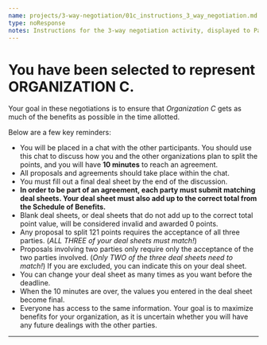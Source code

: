 ```yaml
---
name: projects/3-way-negotiation/01c_instructions_3_way_negotiation.md
type: noResponse
notes: Instructions for the 3-way negotiation activity, displayed to Participants assigned to Organization C.
---
```


# You have been selected to represent **ORGANIZATION C**.

Your goal in these negotiations is to ensure that *Organization C* gets as much of the benefits as possible in the time allotted.

Below are a few key reminders:

- You will be placed in a chat with the other participants. You should use this chat to discuss how you and the other organizations plan to split the points, and you will have **10 minutes** to reach an agreement.
- All proposals and agreements should take place within the chat. 
- You must fill out a final deal sheet by the end of the discussion.
- **In order to be part of an agreement, each party must submit matching deal sheets. Your deal sheet must also add up to the correct total from the Schedule of Benefits.**
- Blank deal sheets, or deal sheets that do not add up to the correct total point value, will be considered invalid and awarded 0 points.
- Any proposal to split 121 points requires the acceptance of all three parties. (*ALL THREE of your deal sheets must match!*)
- Proposals involving two parties only require only the acceptance of the two parties involved. (*Only TWO of the three deal sheets need to match!*) If you are excluded, you can indicate this on your deal sheet.
- You can change your deal sheet as many times as you want before the deadline.
- When the 10 minutes are over, the values you entered in the deal sheet become final.
- Everyone has access to the same information. Your goal is to maximize benefits for your organization, as it is uncertain whether you will have any future dealings with the other parties.

---
